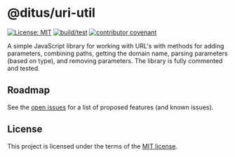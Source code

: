 # @ditus/uri-util

[![License: MIT](https://img.shields.io:/github/license/ditus-software/uri-util)](LICENSE)
[![build/test](https://github.com/ditus-software/uri-util/actions/workflows/node.js.yml/badge.svg?branch=master)](https://github.com/ditus-software/uri-util/actions/workflows/node.js.yml)
[![contributor covenant](https://img.shields.io/badge/Contributor%20Covenant-v2.0%20adopted-ff69b4.svg)](CODE-OF-CONDUCT.md)

A simple JavaScript library for working with URL's with methods for adding
parameters, combining paths, getting the domain name, parsing parameters (based
on type), and removing parameters. The library is fully commented and tested.

## Roadmap

See the [open issues](https://github.com/ditus-software/uri-util/issues) for a
list of proposed features (and known issues).

## License

This project is licensed under the terms of the [MIT license](LICENSE.md).

